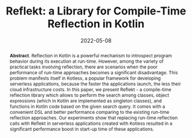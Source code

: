 ---
title: "Reflekt: a Library for Compile-Time Reflection in Kotlin"
authors: '<i>Anastasiia Birillo, Elena Lyulina, Maria Malysheva, Vladislav Tankov, and Timofey Bryksin</i>'
status: "published"
collection: publications
permalink: /publications/2022-05-08-reflekt
date: 2022-05-08
venue: "the proceedings of <b>ICSE'22</b>"
pdf: 'https://arxiv.org/abs/2202.06033'
paperurl: 'https://doi.org/10.1109/ICSE-SEIP55303.2022.9793932'
video: 'https://www.youtube.com/watch?v=1RnQTcZq1wU'
tool: 'https://github.com/JetBrains-Research/reflekt'
counter_id: 'C5'
level: 'A*'
abstract: "<p><b>Abstract</b>. Reflection in Kotlin is a powerful mechanism to introspect program behavior during its execution at run-time. However, among the variety of practical tasks involving reflection, there are scenarios when the poor performance of run-time approaches becomes a significant disadvantage. This problem manifests itself in Kotless, a popular framework for developing serverless applications, because the faster the applications launch, the less their cloud infrastructure costs. In this paper, we present Reflekt - a compile-time reflection library which allows to perform the search among classes, object expressions (which in Kotlin are implemented as singleton classes), and functions in Kotlin code based on the given search query. It comes with a convenient DSL and better performance comparing to the existing run-time reflection approaches. Our experiments show that replacing run-time reflection calls with Reflekt in serverless applications created with Kotless resulted in a significant performance boost in start-up time of these applications.</p>"
---